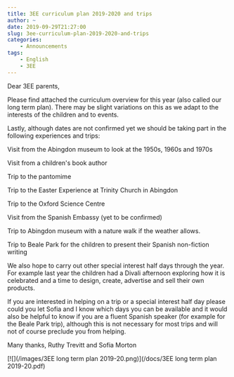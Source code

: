 ```yaml
---
title: 3EE curriculum plan 2019-2020 and trips
author: ~
date: 2019-09-29T21:27:00
slug: 3ee-curriculum-plan-2019-2020-and-trips
categories:
    - Announcements
tags:
    - English
    - 3EE
---
```


Dear 3EE parents,

Please find attached the curriculum overview for this year (also called our long term plan). There may be slight variations on this as we adapt to the interests of the children and to events.

Lastly, although dates are not confirmed yet we should be taking part in the following experiences and trips:

Visit from the Abingdon museum to look at the 1950s, 1960s and 1970s

Visit from a children's book author

Trip to the pantomime

Trip to the Easter Experience at Trinity Church in Abingdon

Trip to the Oxford Science Centre

Visit from the Spanish Embassy (yet to be confirmed)

Trip to Abingdon museum with a nature walk if the weather allows.

Trip to Beale Park for the children to present their Spanish non-fiction writing

We also hope to carry out other special interest half days through the year. For example last year the children had a Divali afternoon exploring how it is celebrated and a time to design, create, advertise and sell their own products.

If you are interested in helping on a trip or a special interest half day please could you let Sofia and I know which days you can be available and it would also be helpful to know if you are a fluent Spanish speaker (for example for the Beale Park trip), although this is not necessary for most trips and will not of course preclude you from helping.

Many thanks,
Ruthy Trevitt and Sofia Morton

[![](/images/3EE long term plan 2019-20.png)](/docs/3EE long term plan 2019-20.pdf)

